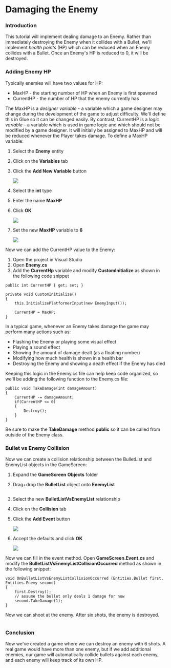 # Damaging the Enemy

### Introduction

This tutorial will implement dealing damage to an Enemy. Rather than immediately destroying the Enemy when it collides with a Bullet, we'll implement _health points_ (HP) which can be reduced when an Enemy collides with a Bullet. Once an Enemy's HP is reduced to 0, it will be destroyed.

### Adding Enemy HP

Typically enemies will have two values for HP:

* MaxHP - the starting number of HP when an Enemy is first spawned
* CurrentHP - the number of HP that the enemy currently has

The MaxHP is a _designer variable_ - a variable which a game designer may change during the development of the game to adjust difficulty. We'll define this in Glue so it can be changed easily. By contrast, CurrentHP is a _logic variable_ - a variable which is used in game logic and which should not be modified by a game designer. It will initially be assigned to MaxHP and will be reduced whenever the Player takes damage. To define a MaxHP variable:

1. Select the **Enemy** entity
2. Click on the **Variables** tab
3.  Click the **Add New Variable** button

    ![](../../../media/2021-04-img_607e404f51080.png)
4. Select the **int** type
5. Enter the name **MaxHP**
6.  Click **OK**

    ![](../../../media/2021-04-img_607e40a147c17.png)
7.  Set the new **MaxHP** variable to **6**

    ![](../../../media/2021-04-img_607e41aedaa1c.png)

Now we can add the CurrentHP value to the Enemy:

1. Open the project in Visual Studio
2. Open **Enemy.cs**
3. Add the **CurrentHp** variable and modify **CustomInitialize** as shown in the following code snippet

&#x20;

```
public int CurrentHP { get; set; }

private void CustomInitialize()
{
    this.InitializePlatformerInput(new EnemyInput());

    CurrentHP = MaxHP;
}
```

In a typical game, whenever an Enemy takes damage the game may perform many actions such as:

* Flashing the Enemy or playing some visual effect
* Playing a sound effect
* Showing the amount of damage dealt (as a floating number)
* Modifying how much health is shown in a health bar
* Destroying the Enemy and showing a death effect if the Enemy has died

Keeping this logic in the Enemy.cs file can help keep code organized, so we'll be adding the following function to the Enemy.cs file:

```
public void TakeDamage(int damageAmount)
{
    CurrentHP -= damageAmount;
    if(CurrentHP <= 0)
    {
        Destroy();
    }
}
```

Be sure to make the **TakeDamage** method **public** so it can be called from outside of the Enemy class.

### Bullet vs Enemy Collision

Now we can create a collision relationship between the BulletList and EnemyList objects in the GameScreen:

1. Expand the **GameScreen** **Objects** folder
2.  Drag+drop the **BulletList** object onto **EnemyList**\
    &#x20;

    <figure><img src="../../../media/2021-04-2021_April_19_212102.gif" alt=""><figcaption></figcaption></figure>
3. Select the new **BulletListVsEnemyList** relationship
4. Click on the **Collision** tab
5.  Click the **Add Event** button

    ![](../../../media/2021-04-img_607e44a841524.png)
6.  Accept the defaults and click **OK**

    ![](../../../media/2021-04-img_607e44d00fcdb.png)

Now we can fill in the event method. Open **GameScreen.Event.cs** and modify the **BulletListVsEnemyListCollisionOccurred** method as shown in the following snippet:

```
void OnBulletListVsEnemyListCollisionOccurred (Entities.Bullet first, Entities.Enemy second)
{
    first.Destroy();
    // assume the bullet only deals 1 damage for now
    second.TakeDamage(1);
}
```

Now we can shoot at the enemy. After six shots, the enemy is destroyed.&#x20;

<figure><img src="../../../media/2021-04-2021_April_19_210309.gif" alt=""><figcaption></figcaption></figure>

### Conclusion

Now we've created a game where we can destroy an enemy with 6 shots. A real game would have more than one enemy, but if we add additional enemies, our game will automatically collide bullets against each enemy, and each enemy will keep track of its own HP.
